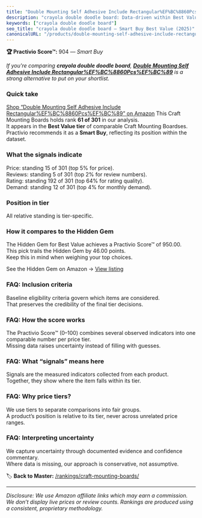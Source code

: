 ```yaml
---
title: "Double Mounting Self Adhesive Include Rectangular%EF%BC%8860Pcs%EF%BC%89"
description: "crayola double doodle board: Data-driven within Best Value ranking using the Practivio Score™. Positioned by quality, value, demand, findability, momentum."
keywords: ["crayola double doodle board"]
seo_title: "crayola double doodle board — Smart Buy Best Value (2025)"
canonicalURL: "/products/double-mounting-self-adhesive-include-rectangularefbc8860pcsefbc89-B0833W1S6P/"
---
```


**🏆 Practivio Score™:** 904 — _Smart Buy_


*If you're comparing **crayola double doodle board**, **[Double Mounting Self Adhesive Include Rectangular%EF%BC%8860Pcs%EF%BC%89](https://www.amazon.com/dp/B0833W1S6P?tag=practivio-20)** is a strong alternative to put on your shortlist.*
### Quick take
[Shop “Double Mounting Self Adhesive Include Rectangular%EF%BC%8860Pcs%EF%BC%89” on Amazon](https://www.amazon.com/dp/B0833W1S6P?tag=practivio-20)
This Craft Mounting Boards holds rank **61 of 301** in our analysis.  
It appears in the **Best Value tier** of comparable Craft Mounting Boardses.  
Practivio recommends it as a **Smart Buy**, reflecting its position within the dataset.

### What the signals indicate
Price: standing 15 of 301 (top 5% for price).  
Reviews: standing 5 of 301 (top 2% for review numbers).  
Rating: standing 192 of 301 (top 64% for rating quality).  
Demand: standing 12 of 301 (top 4% for monthly demand).

### Position in tier
All relative standing is tier-specific.

### How it compares to the Hidden Gem
The Hidden Gem for Best Value achieves a Practivio Score™ of 950.00.  
This pick trails the Hidden Gem by 46.00 points.  
Keep this in mind when weighing your top choices.  

See the Hidden Gem on Amazon → [View listing](https://www.amazon.com/dp/B00PRYQ9YU?tag=practivio-20)

### FAQ: Inclusion criteria
Baseline eligibility criteria govern which items are considered.  
That preserves the credibility of the final tier decisions.

### FAQ: How the score works
The Practivio Score™ (0–100) combines several observed indicators into one comparable number per price tier.  
Missing data raises uncertainty instead of filling with guesses.

### FAQ: What “signals” means here
Signals are the measured indicators collected from each product.  
Together, they show where the item falls within its tier.

### FAQ: Why price tiers?
We use tiers to separate comparisons into fair groups.  
A product’s position is relative to its tier, never across unrelated price ranges.

### FAQ: Interpreting uncertainty
We capture uncertainty through documented evidence and confidence commentary.  
Where data is missing, our approach is conservative, not assumptive.


🏷️ **Back to Master:** [/rankings/craft-mounting-boards/](/rankings/craft-mounting-boards/)

---
_Disclosure: We use Amazon affiliate links which may earn a commission. We don’t display live prices or review counts. Rankings are produced using a consistent, proprietary methodology._
